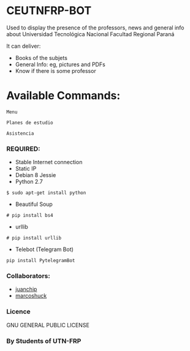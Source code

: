 # CEUTNFRP-BOT
Used to display the presence of the professors, news and general info about Universidad Tecnológica Nacional Facultad Regional Paraná

It can deliver: 

* Books of the subjets
* General Info: eg, pictures and PDFs
* Know if there is some professor

# Available Commands:
  ```
  Menu
  ```
  ```
  Planes de estudio
  ```
  ```
  Asistencia
  ```

### REQUIRED:
- Stable Internet connection
- Static IP
- Debian 8 Jessie
- Python 2.7 
```
$ sudo apt-get install python
```
- Beautiful Soup
```
# pip install bs4
```
- urllib
```
# pip install urllib
```
- Telebot (Telegram Bot)
```
pip install PytelegramBot
```


### Collaborators:
* [juanchip](https://github.com/juanchip) 
* [marcoshuck](https://github.com/marcoshuck)

### Licence

GNU GENERAL PUBLIC LICENSE

### By Students of UTN-FRP
